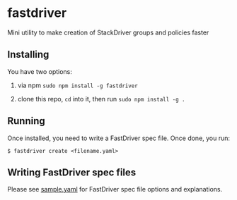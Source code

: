 # fastdriver
Mini utility to make creation of StackDriver groups and policies faster

## Installing
You have two options:

1. via npm `sudo npm install -g fastdriver`

2. clone this repo, `cd` into it, then run `sudo npm install -g .`

## Running
Once installed, you need to write a FastDriver spec file. Once done, you run:

`$ fastdriver create <filename.yaml>`


## Writing FastDriver spec files
Please see [sample.yaml](sample.yaml) for FastDriver spec file options and explanations.